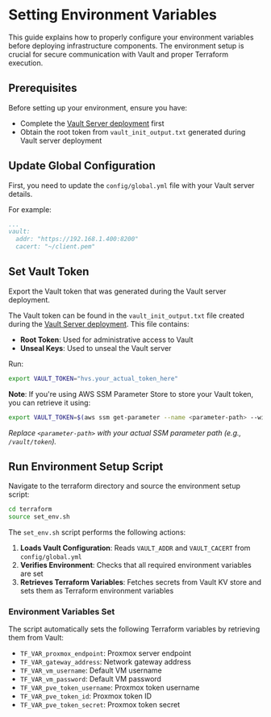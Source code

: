# Setting Environment Variables

This guide explains how to properly configure your environment variables before deploying infrastructure components. The environment setup is crucial for secure communication with Vault and proper Terraform execution.

## Prerequisites

Before setting up your environment, ensure you have:

- Complete the [Vault Server deployment](../../initial_setup/vault/vault_server.md) first
- Obtain the root token from `vault_init_output.txt` generated during Vault server deployment

## Update Global Configuration

First, you need to update the `config/global.yml` file with your Vault server details.

For example:

```yaml
...
vault:
  addr: "https://192.168.1.400:8200"
  cacert: "~/client.pem"
```


## Set Vault Token

Export the Vault token that was generated during the Vault server deployment. 

The Vault token can be found in the `vault_init_output.txt` file created during the [Vault Server deployment](../../initial_setup/vault/vault_server.md). This file contains:
- **Root Token**: Used for administrative access to Vault
- **Unseal Keys**: Used to unseal the Vault server

Run:
```bash
export VAULT_TOKEN="hvs.your_actual_token_here"
```

**Note**: If you're using AWS SSM Parameter Store to store your Vault token, you can retrieve it using:

```bash
export VAULT_TOKEN=$(aws ssm get-parameter --name <parameter-path> --with-decryption --query "Parameter.Value" --output text)
```

*Replace `<parameter-path>` with your actual SSM parameter path (e.g., `/vault/token`).*


## Run Environment Setup Script

Navigate to the terraform directory and source the environment setup script:

```bash
cd terraform
source set_env.sh
```

The `set_env.sh` script performs the following actions:

1. **Loads Vault Configuration**: Reads `VAULT_ADDR` and `VAULT_CACERT` from `config/global.yml`
2. **Verifies Environment**: Checks that all required environment variables are set
3. **Retrieves Terraform Variables**: Fetches secrets from Vault KV store and sets them as Terraform environment variables

### Environment Variables Set

The script automatically sets the following Terraform variables by retrieving them from Vault:

- `TF_VAR_proxmox_endpoint`: Proxmox server endpoint
- `TF_VAR_gateway_address`: Network gateway address
- `TF_VAR_vm_username`: Default VM username
- `TF_VAR_vm_password`: Default VM password
- `TF_VAR_pve_token_username`: Proxmox token username
- `TF_VAR_pve_token_id`: Proxmox token ID
- `TF_VAR_pve_token_secret`: Proxmox token secret
